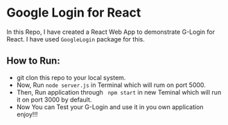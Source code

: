 # Google Login for React

In this Repo, I have created a React Web App to demonstrate G-Login for React. I have used ```GoogleLogin``` package for this.

## How to Run:

- git clon this repo to your local system.
- Now, Run ```node server.js``` in Terminal which will rum on port 5000.
- Then, Run application through ``` npm start``` in new Teminal which will run it on port 3000 by default.
- Now You can Test your G-Login and use it in you own application enjoy!!!
